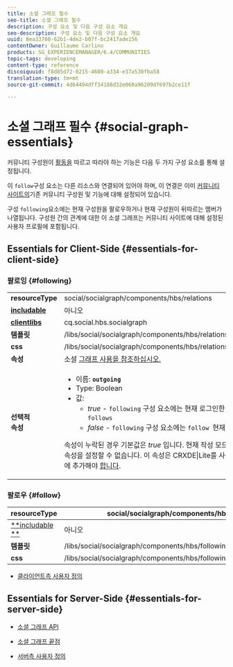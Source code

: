 ```yaml
---
title: 소셜 그래프 필수
seo-title: 소셜 그래프 필수
description: 구성 요소 및 다음 구성 요소 개요
seo-description: 구성 요소 및 다음 구성 요소 개요
uuid: 8ea33760-62b1-4de2-b07f-bc2417ade156
contentOwner: Guillaume Carlino
products: SG_EXPERIENCEMANAGER/6.4/COMMUNITIES
topic-tags: developing
content-type: reference
discoiquuid: f8d85d72-0215-4680-a334-e37a530fba58
translation-type: tm+mt
source-git-commit: 4d64494dff34108d32e060a96209df697b2ce11f

---
```



# 소셜 그래프 필수 {#social-graph-essentials}

커뮤니티 구성원이 [활동을](essentials-activities.md) 따르고 따라야 하는 기능은 다음 두 가지 구성 요소를 통해 설정됩니다.

이 `follow`구성 요소는 다른 리소스와 연결되어 있어야 하며, 이 연결은 이미 [커뮤니티 사이트의](overview.md#communitiessites)기존 커뮤니티 구성원 및 기능에 대해 설정되어 있습니다.

구성 `following`요소에는 현재 구성원을 팔로우하거나 현재 구성원이 뒤따르는 멤버가 나열됩니다. 구성원 간의 관계에 대한 이 소셜 그래프는 커뮤니티 사이트에 대해 설정된 사용자 프로필에 포함됩니다.

## Essentials for Client-Side {#essentials-for-client-side}

### 팔로잉 {#following}

<table> 
 <tbody>
  <tr>
   <td> <strong>resourceType</strong></td> 
   <td>social/socialgraph/components/hbs/relations</td> 
  </tr>
  <tr>
   <td> <a href="scf.md#add-or-include-a-communities-component"><strong>includable</strong></a></td> 
   <td>아니오</td> 
  </tr>
  <tr>
   <td> <a href="clientlibs.md"><strong>clientlibs</strong></a></td> 
   <td>cq.social.hbs.socialgraph</td> 
  </tr>
  <tr>
   <td> <strong>템플릿</strong></td> 
   <td> /libs/social/socialgraph/components/hbs/relationships/relationships.hbs</td> 
  </tr>
  <tr>
   <td> <strong>css</strong></td> 
   <td> /libs/social/socialgraph/components/hbs/relationships/clientlibs/relationships.css</td> 
  </tr>
  <tr>
   <td><strong> 속성</strong></td> 
   <td>소셜 <a href="socialgraph.md">그래프 사용을 참조하십시오.</a></td> 
  </tr>
  <tr>
   <td><strong> 선택적<br /> 속성</strong></td> 
   <td>
    <ul> 
     <li>이름: <strong><code>outgoing</code></strong></li> 
     <li>Type: Boolean</li> 
     <li>값:<br /> 
      <ul> 
       <li><i>true </i>- <code>following</code> 구성 요소에는 현재 로그인한 구성원이 있는 구성원이 나열됩니다. <code>follows</code></li> 
       <li><i>false </i>- <code>following</code> 구성 요소에는 <code>follow </code>현재 로그인된 멤버가 표시됩니다.</li> 
      </ul> </li> 
    </ul> <p>속성이 누락된 경우 기본값은 <i>true</i> 입니다. 현재 작성 모드에서 편집 대화 상자를 사용하여 이 속성을 설정할 수 없습니다. 이 속성은 CRXDE|Lite를 사용하여 <code>following </code>노드의 인스턴스에 추가해야 <a href="../../help/sites-developing/developing-with-crxde-lite.md">합니다</a>.</p> </td> 
  </tr>
 </tbody>
</table>

### 팔로우 {#follow}

| **resourceType** | social/socialgraph/components/hbs/following |
|---|---|
| [**includable **](scf.md#add-or-include-a-communities-component) | 아니오 |
| **템플릿** | /libs/social/socialgraph/components/hbs/following/following.hbs |
| **css** | /libs/social/socialgraph/components/hbs/following/clientlibs/following.css |

* [클라이언트측 사용자 정의](client-customize.md)

## Essentials for Server-Side {#essentials-for-server-side}

* [소셜 그래프 API](https://helpx.adobe.com/experience-manager/6-4/sites/developing/using/reference-materials/javadoc/com/adobe/cq/social/graph/client/api/package-frame.html)

* [소셜 그래프 끝점](https://helpx.adobe.com/experience-manager/6-4/sites/developing/using/reference-materials/javadoc/com/adobe/cq/social/graph/client/endpoint/package-frame.html)

* [서버측 사용자 정의](server-customize.md)

